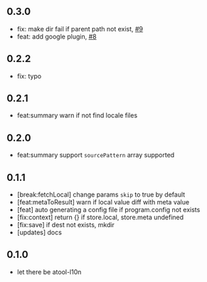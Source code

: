 ## 0.3.0

- fix: make dir fail if parent path not exist, [#9](https://github.com/ant-tool/atool-l10n/pull/9)
- feat: add google plugin, [#8](https://github.com/ant-tool/atool-l10n/pull/8)

## 0.2.2

- fix: typo

## 0.2.1

- feat:summary warn if not find locale files

## 0.2.0

- feat:summary support `sourcePattern` array supported

## 0.1.1

- [break:fetchLocal] change params `skip` to true by default
- [feat:metaToResult] warn if local value diff with meta value
- [feat] auto generating a config file if program.config not exists
- [fix:context] return {} if store.local, store.meta undefined
- [fix:save] if dest not exists, mkdir
- [updates] docs

## 0.1.0

- let there be atool-l10n